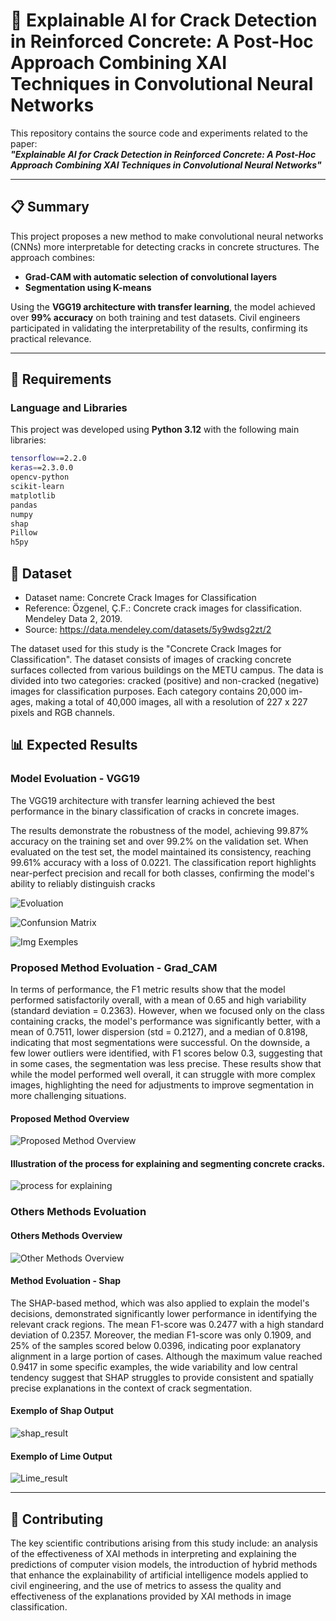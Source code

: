 # 🧠 Explainable AI for Crack Detection in Reinforced Concrete: A Post-Hoc Approach Combining XAI Techniques in Convolutional Neural Networks

This repository contains the source code and experiments related to the paper:  
**_"Explainable AI for Crack Detection in Reinforced Concrete: A Post-Hoc Approach Combining XAI Techniques in Convolutional Neural Networks"_**  

---

## 📋 Summary

This project proposes a new method to make convolutional neural networks (CNNs) more interpretable for detecting cracks in concrete structures. The approach combines:

- **Grad-CAM with automatic selection of convolutional layers**
- **Segmentation using K-means**

Using the **VGG19 architecture with transfer learning**, the model achieved over **99% accuracy** on both training and test datasets. Civil engineers participated in validating the interpretability of the results, confirming its practical relevance.

---

## 🧪 Requirements

### Language and Libraries
This project was developed using **Python 3.12** with the following main libraries:

```bash
tensorflow==2.2.0
keras==2.3.0.0
opencv-python
scikit-learn
matplotlib
pandas
numpy
shap
Pillow
h5py
```

## 🧠 Dataset

- Dataset name: Concrete Crack Images for Classification
- Reference: Özgenel, Ç.F.: Concrete crack images for classification. Mendeley Data 2, 2019.
- Source: https://data.mendeley.com/datasets/5y9wdsg2zt/2

The dataset used for this study is the "Concrete Crack Images for Classification". The dataset consists of images of cracking concrete surfaces collected from
various buildings on the METU campus.
The data is divided into two categories: cracked (positive) and non-cracked
(negative) images for classification purposes. Each category contains 20,000 im-
ages, making a total of 40,000 images, all with a resolution of 227 x 227 pixels
and RGB channels.


## 📊 Expected Results

### Model Evoluation - VGG19
The VGG19 architecture with transfer learning achieved the best performance in the binary classification of cracks in concrete images.

The results demonstrate the robustness of the model, achieving 99.87\% accuracy on the training set and over 99.2\% on the validation set. When evaluated on the test set, the model maintained its consistency, reaching 99.61\% accuracy with a loss of 0.0221. The classification report highlights near-perfect precision and recall for both classes, confirming the model's ability to reliably distinguish cracks

![Evoluation](image-2.png)

![Confunsion Matrix](image.png)

![Img Exemples](image-1.png)


### Proposed Method Evoluation - Grad_CAM

In terms of performance, the F1 metric results show that the model performed satisfactorily overall, with a mean of 0.65 and high variability (standard deviation = 0.2363). However, when we focused only on the class containing cracks, the model's performance was significantly better, with a mean of 0.7511, lower dispersion (std = 0.2127), and a median of 0.8198, indicating that most segmentations were successful. On the downside, a few lower outliers were identified, with F1 scores below 0.3, suggesting that in some cases, the segmentation was less precise. These results show that while the model performed well overall, it can struggle with more complex images, highlighting the need for adjustments to improve segmentation in more challenging situations.

#### Proposed Method Overview
![Proposed Method Overview](image-3.png)

#### Illustration of the process for explaining and segmenting concrete cracks.
![process for explaining](image-4.png)

### Others Methods Evoluation

#### Others Methods Overview
![Other Methods Overview](<Diagrama shap.png>)

#### Method Evoluation - Shap
The SHAP-based method, which was also applied to explain the model's decisions, demonstrated significantly lower performance in identifying the relevant crack regions. The mean F1-score was 0.2477 with a high standard deviation of 0.2357. Moreover, the median F1-score was only 0.1909, and 25\% of the samples scored below 0.0396, indicating poor explanatory alignment in a large portion of cases. Although the maximum value reached 0.9417 in some specific examples, the wide variability and low central tendency suggest that SHAP struggles to provide consistent and spatially precise explanations in the context of crack segmentation.

#### Exemplo of Shap Output
![shap_result](image-7.png)

#### Exemplo of Lime Output
![Lime_result](image-6.png)

---

## 🤝 Contributing

The key scientific contributions arising from this
study include: an analysis of the effectiveness of XAI methods in interpreting and
explaining the predictions of computer vision models, the introduction of hybrid
methods that enhance the explainability of artificial intelligence models applied
to civil engineering, and the use of metrics to assess the quality and effectiveness
of the explanations provided by XAI methods in image classification.

